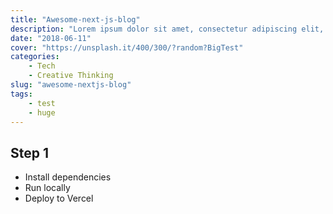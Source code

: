 ```yaml
---
title: "Awesome-next-js-blog"
description: "Lorem ipsum dolor sit amet, consectetur adipiscing elit, sed do eiusmod tempor incididunt ut labore et dolore magna aliqua. Ut enim ad minim veniam, quis nostrud exercitation ullamco laboris nisi ut aliquip ex ea commodo consequat. Duis aute irure dolor in reprehenderit in voluptate velit esse cillum dolore eu fugiat nulla pariatur. Excepteur sint occaecat cupidatat non proident, sunt in culpa qui officia deserunt mollit anim id est laborum."
date: "2018-06-11"
cover: "https://unsplash.it/400/300/?random?BigTest"
categories: 
    - Tech
    - Creative Thinking
slug: "awesome-nextjs-blog"
tags:
    - test
    - huge
---
```



## Step 1

- Install dependencies
- Run locally
- Deploy to Vercel